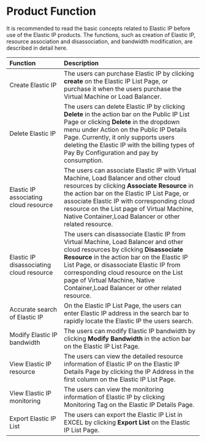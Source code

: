 # Product Function

It is recommended to read the basic concepts related to Elastic IP before use of the Elastic IP products. The functions, such as creation of Elastic IP, resource association and disassociation, and bandwidth modification, are described in detail here.

| Function | Description |
| :- | :- |
| Create Elastic IP | The users can purchase Elastic IP by clicking **create** on the Elastic IP List Page, or purchase it when the users purchase the Virtual Machine or Load Balancer.
| Delete Elastic IP | The users can delete Elastic IP by clicking **Delete** in the action bar on the Public IP List Page or clicking **Delete** in the dropdown menu under Action on the Public IP Details Page. Currently, it only supports users deleting the Elastic IP with the billing types of Pay By Configuration and pay by consumption. |
| Elastic IP associating cloud resource | The users can associate Elastic IP with Virtual Machine, Load Balancer and other cloud resources by clicking **Associate Resource** in the action bar on the Elastic IP List Page, or associate Elastic IP  with corresponding cloud resource on the List page of Virtual Machine, Native Container,Load Balancer or other related resource.|
| Elastic IP disassociating cloud resource | The users can disassociate Elastic IP from Virtual Machine, Load Balancer and other cloud resources by clicking **Disassociate Resource** in the action bar on the Elastic IP List Page, or disassociate Elastic IP from corresponding cloud resource on the List page of Virtual Machine, Native Container,Load Balancer or other related resource. |
| Accurate search of Elastic IP | On the Elastic IP List Page, the users can enter Elastic IP address in the search bar to rapidly locate the Elastic IP the users search. |
|Modify Elastic IP bandwidth| The users can modify Elastic IP bandwidth by clicking **Modify Bandwidth** in the action bar on the Elastic IP List Page. |
| View Elastic IP resource| The users can view the detailed resource information of Elastic IP on the Elastic IP Details Page by clicking the IP Address in the first column on the Elastic IP List Page. |
| View Elastic IP monitoring | The users can view the monitoring information of Elastic IP by clicking Monitoring Tag on the Elastic IP Details Page. |
|Export Elastic IP List |The users can export the Elastic IP List in EXCEL by clicking **Export List** on the Elastic IP List Page.
